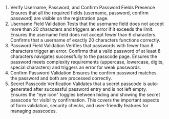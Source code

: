 1. Verify Username, Password, and Confirm Password Fields Presence
Ensures that all the required fields (username, password, confirm password) are visible on the registration page.
2. Username Field Validation
Tests that the username field does not accept more than 20 characters and triggers an error if it exceeds the limit.
Ensures the username field does not accept fewer than 6 characters.
Confirms that a username of exactly 20 characters functions correctly.
3. Password Field Validation
Verifies that passwords with fewer than 8 characters trigger an error.
Confirms that a valid password of at least 8 characters navigates successfully to the passcode page.
Ensures the password meets complexity requirements (uppercase, lowercase, digits, special characters) and triggers an error for weak passwords.
4. Confirm Password Validation
Ensures the confirm password matches the password and both are processed correctly.
5. Secret Passcode Verification
Validates that a secret passcode is auto-generated after successful password entry and is not left empty.
Ensures the "eye icon" toggles between hiding and showing the secret passcode for visibility confirmation.
This covers the important aspects of form validation, security checks, and user-friendly features for managing passcodes.
